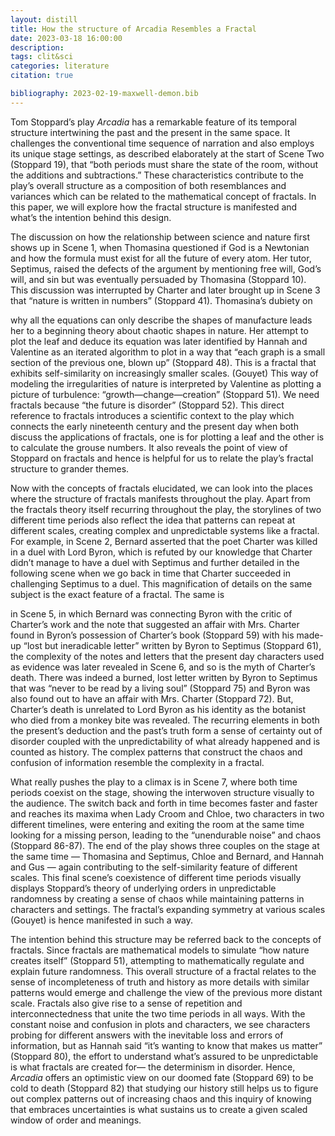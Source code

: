 ```yaml
---
layout: distill
title: How the structure of Arcadia Resembles a Fractal
date: 2023-03-18 16:00:00
description:
tags: clit&sci
categories: literature
citation: true

bibliography: 2023-02-19-maxwell-demon.bib
---
```


Tom Stoppard’s play _Arcadia_ <d-cite key="arcadia"></d-cite> has a remarkable feature of its temporal structure
intertwining the past and the present in the same space. It challenges the conventional
time sequence of narration and also employs its unique stage settings, as described
elaborately at the start of Scene Two (Stoppard 19), that “both periods must share the
state of the room, without the additions and subtractions.” These characteristics
contribute to the play’s overall structure as a composition of both resemblances and
variances which can be related to the mathematical concept of fractals. In this paper, we
will explore how the fractal structure is manifested and what’s the intention behind this
design.

The discussion on how the relationship between science and nature first shows up in
Scene 1, when Thomasina questioned if God is a Newtonian and how the formula must
exist for all the future of every atom. Her tutor, Septimus, raised the defects of the
argument by mentioning free will, God’s will, and sin but was eventually persuaded by
Thomasina (Stoppard 10). This discussion was interrupted by Charter and later brought
up in Scene 3 that “nature is written in numbers” (Stoppard 41). Thomasina’s dubiety on

why all the equations can only describe the shapes of manufacture leads her to a
beginning theory about chaotic shapes in nature. Her attempt to plot the leaf and
deduce its equation was later identified by Hannah and Valentine as an iterated
algorithm to plot in a way that “each graph is a small section of the previous one, blown
up” (Stoppard 48). This is a fractal that exhibits self-similarity on increasingly smaller
scales.<d-cite key="fractal"></d-cite> (Gouyet) This way of modeling the irregularities of nature is interpreted by
Valentine as plotting a picture of turbulence: “growth—change—creation” (Stoppard 51).
We need fractals because “the future is disorder” (Stoppard 52). This direct reference to
fractals introduces a scientific context to the play which connects the early nineteenth
century and the present day when both discuss the applications of fractals, one is for
plotting a leaf and the other is to calculate the grouse numbers. It also reveals the point
of view of Stoppard on fractals and hence is helpful for us to relate the play’s fractal
structure to grander themes.

Now with the concepts of fractals elucidated, we can look into the places where the
structure of fractals manifests throughout the play. Apart from the fractals theory itself
recurring throughout the play, the storylines of two different time periods also reflect
the idea that patterns can repeat at different scales, creating complex and unpredictable
systems like a fractal. For example, in Scene 2, Bernard asserted that the poet Charter
was killed in a duel with Lord Byron, which is refuted by our knowledge that Charter
didn’t manage to have a duel with Septimus and further detailed in the following scene
when we go back in time that Charter succeeded in challenging Septimus to a duel. This
magnification of details on the same subject is the exact feature of a fractal. The same is

in Scene 5, in which Bernard was connecting Byron with the critic of Charter’s work and
the note that suggested an affair with Mrs. Charter found in Byron’s possession of
Charter’s book (Stoppard 59) with his made-up “lost but ineradicable letter” written by
Byron to Septimus (Stoppard 61), the complexity of the notes and letters that the
present day characters used as evidence was later revealed in Scene 6, and so is the myth
of Charter’s death. There was indeed a burned, lost letter written by Byron to Septimus
that was “never to be read by a living soul” (Stoppard 75) and Byron was also found out
to have an affair with Mrs. Charter (Stoppard 72). But, Charter’s death is unrelated to
Lord Byron as his identity as the botanist who died from a monkey bite was revealed.
The recurring elements in both the present’s deduction and the past’s truth form a sense
of certainty out of disorder coupled with the unpredictability of what already happened
and is counted as history. The complex patterns that construct the chaos and confusion
of information resemble the complexity in a fractal.

What really pushes the play to a climax is in Scene 7, where both time periods coexist on
the stage, showing the interwoven structure visually to the audience. The switch back
and forth in time becomes faster and faster and reaches its maxima when Lady Croom
and Chloe, two characters in two different timelines, were entering and exiting the room
at the same time looking for a missing person, leading to the “unendurable noise” and
chaos (Stoppard 86-87). The end of the play shows three couples on the stage at the
same time — Thomasina and Septimus, Chloe and Bernard, and Hannah and Gus —
again contributing to the self-similarity feature of different scales. This final scene’s
coexistence of different time periods visually displays Stoppard’s theory of underlying
orders in unpredictable randomness by creating a sense of chaos while maintaining
patterns in characters and settings. The fractal’s expanding symmetry at various scales
(Gouyet) is hence manifested in such a way.

The intention behind this structure may be referred back to the concepts of fractals.
Since fractals are mathematical models to simulate “how nature creates itself” (Stoppard
51), attempting to mathematically regulate and explain future randomness. This overall
structure of a fractal relates to the sense of incompleteness of truth and history as more
details with similar patterns would emerge and challenge the view of the previous more
distant scale. Fractals also give rise to a sense of repetition and interconnectedness that
unite the two time periods in all ways. With the constant noise and confusion in plots
and characters, we see characters probing for different answers with the inevitable loss
and errors of information, but as Hannah said “it’s wanting to know that makes us
matter” (Stoppard 80), the effort to understand what’s assured to be unpredictable is
what fractals are created for— the determinism in disorder. Hence, _Arcadia_ offers an
optimistic view on our doomed fate (Stoppard 69) to be cold to death (Stoppard 82) that
studying our history still helps us to figure out complex patterns out of increasing chaos
and this inquiry of knowing that embraces uncertainties is what sustains us to create a
given scaled window of order and meanings.
